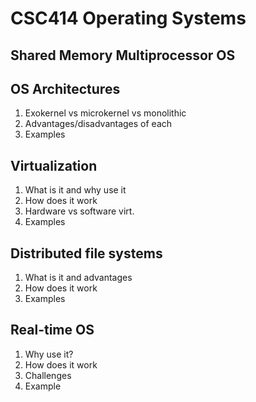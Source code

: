 # CSC414 Operating Systems

## Shared Memory Multiprocessor OS

## OS Architectures
 1. Exokernel vs microkernel vs monolithic
 2. Advantages/disadvantages of each
 3. Examples
 
## Virtualization
1. What is it and why use it
1. How does it work
1. Hardware vs software virt.
1. Examples 

## Distributed file systems
1. What is it and advantages
1. How does it work
1. Examples

## Real-time OS
1. Why use it?
1. How does it work
1. Challenges
1. Example


 
